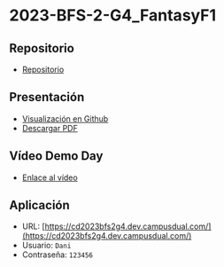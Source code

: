 # 2023-BFS-2-G4_FantasyF1
## Repositorio
* [Repositorio](https://github.com/CampusDual/CD2023-BFS-2-G4_FantasyF1)
## Presentación
* [Visualización en Github](https://github.com/CampusDual/2023-BFS-2-G4_FantasyF1/blob/main/demo_day/slides%20demo%20day.pdf)
* [Descargar PDF](https://raw.github.com/CampusDual/2023-BFS-2-G4_FantasyF1/main/demo_day/slides%20demo%20day.pdf)
## Vídeo Demo Day
* [Enlace al vídeo](https://campusdual-my.sharepoint.com/:v:/p/info/EQUskr0lQU5HigQ6fOcx3VABJ_kcBKDoEVzVreDjrxBE1w?nav=eyJyZWZlcnJhbEluZm8iOnsicmVmZXJyYWxBcHAiOiJPbmVEcml2ZUZvckJ1c2luZXNzIiwicmVmZXJyYWxBcHBQbGF0Zm9ybSI6IldlYiIsInJlZmVycmFsTW9kZSI6InZpZXciLCJyZWZlcnJhbFZpZXciOiJNeUZpbGVzTGlua0NvcHkifX0&e=1PNHyW)
## Aplicación
* URL: [https://cd2023bfs2g4.dev.campusdual.com/](https://cd2023bfs2g4.dev.campusdual.com/)
* Usuario: `Dani`
* Contraseña: `123456`

